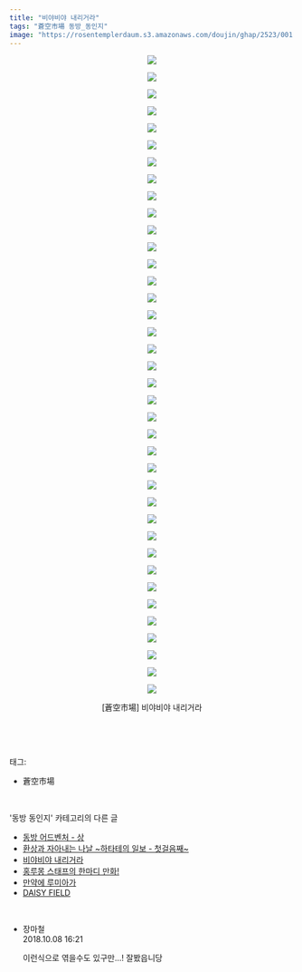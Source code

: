 ```yaml
---
title: "비야비야 내리거라"
tags: "蒼空市場 동방_동인지"
image: "https://rosentemplerdaum.s3.amazonaws.com/doujin/ghap/2523/001.jpg"
---
```

<div class="article">
<p style="text-align: center; clear: none; float: none;"><img src="{{ site.imgserver10 }}/ghap/2523/001.jpg"/></p>
<p style="text-align: center; clear: none; float: none;"><img src="{{ site.imgserver10 }}/ghap/2523/002.jpg"/></p>
<p style="text-align: center; clear: none; float: none;"><img src="{{ site.imgserver10 }}/ghap/2523/003.jpg"/></p>
<p style="text-align: center; clear: none; float: none;"><img src="{{ site.imgserver10 }}/ghap/2523/004.jpg"/></p>
<p style="text-align: center; clear: none; float: none;"><img src="{{ site.imgserver10 }}/ghap/2523/005.jpg"/></p>
<p style="text-align: center; clear: none; float: none;"><img src="{{ site.imgserver10 }}/ghap/2523/006.jpg"/></p>
<p style="text-align: center; clear: none; float: none;"><img src="{{ site.imgserver10 }}/ghap/2523/007.jpg"/></p>
<p style="text-align: center; clear: none; float: none;"><img src="{{ site.imgserver10 }}/ghap/2523/008.jpg"/></p>
<p style="text-align: center; clear: none; float: none;"><img src="{{ site.imgserver10 }}/ghap/2523/009.jpg"/></p>
<p style="text-align: center; clear: none; float: none;"><img src="{{ site.imgserver10 }}/ghap/2523/010.jpg"/></p>
<p style="text-align: center; clear: none; float: none;"><img src="{{ site.imgserver10 }}/ghap/2523/011.jpg"/></p>
<p style="text-align: center; clear: none; float: none;"><img src="{{ site.imgserver10 }}/ghap/2523/012.jpg"/></p>
<p style="text-align: center; clear: none; float: none;"><img src="{{ site.imgserver10 }}/ghap/2523/013.jpg"/></p>
<p style="text-align: center; clear: none; float: none;"><img src="{{ site.imgserver10 }}/ghap/2523/014.jpg"/></p>
<p style="text-align: center; clear: none; float: none;"><img src="{{ site.imgserver10 }}/ghap/2523/015.jpg"/></p>
<p style="text-align: center; clear: none; float: none;"><img src="{{ site.imgserver10 }}/ghap/2523/016.jpg"/></p>
<p style="text-align: center; clear: none; float: none;"><img src="{{ site.imgserver10 }}/ghap/2523/017.jpg"/></p>
<p style="text-align: center; clear: none; float: none;"><img src="{{ site.imgserver10 }}/ghap/2523/018.jpg"/></p>
<p style="text-align: center; clear: none; float: none;"><img src="{{ site.imgserver10 }}/ghap/2523/019.jpg"/></p>
<p style="text-align: center; clear: none; float: none;"><img src="{{ site.imgserver10 }}/ghap/2523/020.jpg"/></p>
<p style="text-align: center; clear: none; float: none;"><img src="{{ site.imgserver10 }}/ghap/2523/021.jpg"/></p>
<p style="text-align: center; clear: none; float: none;"><img src="{{ site.imgserver10 }}/ghap/2523/022.jpg"/></p>
<p style="text-align: center; clear: none; float: none;"><img src="{{ site.imgserver10 }}/ghap/2523/023.jpg"/></p>
<p style="text-align: center; clear: none; float: none;"><img src="{{ site.imgserver10 }}/ghap/2523/024.jpg"/></p>
<p style="text-align: center; clear: none; float: none;"><img src="{{ site.imgserver10 }}/ghap/2523/025.jpg"/></p>
<p style="text-align: center; clear: none; float: none;"><img src="{{ site.imgserver10 }}/ghap/2523/026.jpg"/></p>
<p style="text-align: center; clear: none; float: none;"><img src="{{ site.imgserver10 }}/ghap/2523/027.jpg"/></p>
<p style="text-align: center; clear: none; float: none;"><img src="{{ site.imgserver10 }}/ghap/2523/028.jpg"/></p>
<p style="text-align: center; clear: none; float: none;"><img src="{{ site.imgserver10 }}/ghap/2523/029.jpg"/></p>
<p style="text-align: center; clear: none; float: none;"><img src="{{ site.imgserver10 }}/ghap/2523/030.jpg"/></p>
<p style="text-align: center; clear: none; float: none;"><img src="{{ site.imgserver10 }}/ghap/2523/031.jpg"/></p>
<p style="text-align: center; clear: none; float: none;"><img src="{{ site.imgserver10 }}/ghap/2523/032.jpg"/></p>
<p style="text-align: center; clear: none; float: none;"><img src="{{ site.imgserver10 }}/ghap/2523/033.jpg"/></p>
<p style="text-align: center; clear: none; float: none;"><img src="{{ site.imgserver10 }}/ghap/2523/034.jpg"/></p>
<p style="text-align: center; clear: none; float: none;"><img src="{{ site.imgserver10 }}/ghap/2523/035.jpg"/></p>
<p style="text-align: center; clear: none; float: none;"><img src="{{ site.imgserver10 }}/ghap/2523/036.jpg"/></p>
<p style="text-align: center; clear: none; float: none;"><img src="{{ site.imgserver10 }}/ghap/2523/037.jpg"/></p>
<p style="text-align: center; clear: none; float: none;"><img src="{{ site.imgserver10 }}/ghap/2523/038.jpg"/></p>
<p style="text-align: center; clear: none; float: none;">[蒼空市場] 비야비야 내리거라</p>
<p><br/></p>
</div><br/>
<div class="tagTrail">
<p>태그: </p>
<ul>
<li>蒼空市場</li>
</ul>
</div><br/>
<div class="another">
<p>'동방 동인지' 카테고리의 다른 글</p>
<ul>
<li><a href="/ghap_2526">동방 어드벤처 - 상</a></li>
<li><a href="/ghap_2525">환상과 자아내는 나날 ~하타테의 일보 - 첫걸음째~</a></li>
<li><a href="/ghap_2523">비야비야 내리거라</a></li>
<li><a href="/ghap_2518">홍루몽 스태프의 한마디 만화!</a></li>
<li><a href="/ghap_2517">만약에 루미아가</a></li>
<li><a href="/ghap_2516">DAISY FIELD</a></li>
</ul>
</div><br/>
<div class="cb_module cb_fluid">
<div class="cb_wrt cb_profile">
<div class="comment">
<ul>
<li class="cb_thumb_off" id="comment15348503">
<div class="cb_comment_area">
<div class="cb_info_area">
<div class="cb_section">
<span class="cb_nick_name">장마철</span>
</div>
<div class="cb_section">
<span class="cb_date">2018.10.08 16:21 </span>
</div>
</div>
<div class="cb_dsc_comment">
<p class="cb_dsc">
											이런식으로 엮을수도 있구만...! 잘봤읍니당
										</p>
</div>
</div></li>
</ul>
</div>
</div><!-- commentList close -->
</div><br/>
